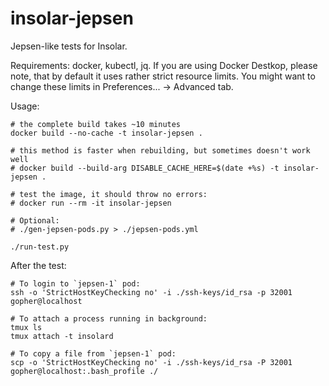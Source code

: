 # insolar-jepsen

Jepsen-like tests for Insolar.

Requirements: docker, kubectl, jq. If you are using Docker Destkop, please note, that by default it uses rather strict resource limits. You might want to change these limits in Preferences... -> Advanced tab.

Usage:

```
# the complete build takes ~10 minutes
docker build --no-cache -t insolar-jepsen .

# this method is faster when rebuilding, but sometimes doesn't work well
# docker build --build-arg DISABLE_CACHE_HERE=$(date +%s) -t insolar-jepsen .

# test the image, it should throw no errors:
# docker run --rm -it insolar-jepsen

# Optional:
# ./gen-jepsen-pods.py > ./jepsen-pods.yml

./run-test.py
```

After the test:

```
# To login to `jepsen-1` pod:
ssh -o 'StrictHostKeyChecking no' -i ./ssh-keys/id_rsa -p 32001 gopher@localhost

# To attach a process running in background:
tmux ls
tmux attach -t insolard

# To copy a file from `jepsen-1` pod:
scp -o 'StrictHostKeyChecking no' -i ./ssh-keys/id_rsa -P 32001 gopher@localhost:.bash_profile ./
```
